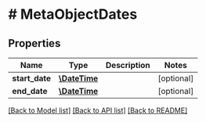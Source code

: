 # # MetaObjectDates

## Properties

Name | Type | Description | Notes
------------ | ------------- | ------------- | -------------
**start_date** | [**\DateTime**](\DateTime.md) |  | [optional]
**end_date** | [**\DateTime**](\DateTime.md) |  | [optional]

[[Back to Model list]](../../README.md#models) [[Back to API list]](../../README.md#endpoints) [[Back to README]](../../README.md)
